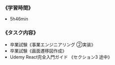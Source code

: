 ### 《学習時間》  
- 5h46min

### 《タスク内容》
- 卒業試験《事業エンジニアリング ②実装》
- 卒業試験《画面遷移図作成》
- Udemy React完全入門ガイド 《セクション3 途中》
